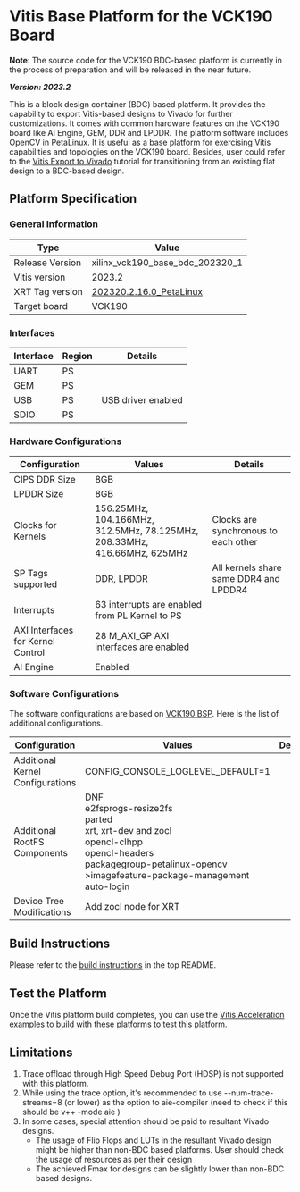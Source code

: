 # Vitis Base Platform for the VCK190 Board

**Note**: The source code for the VCK190 BDC-based platform is currently in the process of preparation and will be released in the near future.

***Version: 2023.2***

This is a block design container (BDC) based platform. It provides the capability to export Vitis-based designs to Vivado for further customizations. It comes with common hardware features on the VCK190 board like AI Engine, GEM, DDR and LPDDR. The platform software includes OpenCV in PetaLinux. It is useful as a base platform for exercising Vitis capabilities and topologies on the VCK190 board. Besides, user could refer to the [Vitis Export to Vivado](https://github.com/Xilinx/Vitis-Tutorials/tree/2023.2/Vitis_Platform_Creation/Feature_Tutorials/03_Vitis_Export_To_Vivado) tutorial for transitioning from an existing flat design to a BDC-based design.

## Platform Specification

### General Information

| Type              | Value                       |
| ----------------- | --------------------------- |
| Release Version   | xilinx_vck190_base_bdc_202320_1 |
| Vitis version     | 2023.2                      |
| XRT Tag version   | [202320.2.16.0_PetaLinux](https://github.com/Xilinx/XRT/releases/tag/202320.2.16.0_PetaLinux)              |
| Target board      | VCK190                      |

### Interfaces

| Interface | Region | Details            |
| --------- | ------ | ------------------ |
| UART      | PS     |                    |
| GEM       | PS     |                    |
| USB       | PS     | USB driver enabled |
| SDIO      | PS     |                    |

### Hardware Configurations

| Configuration                 | Values                                                | Details                             |
| ----------------------------- | ----------------------------------------------------- | ------------------------------------|
| CIPS DDR Size                 | 8GB                                                   |                                     |
| LPDDR Size                    |  8GB                                                  |                                     |
| Clocks for Kernels            | 156.25MHz, 104.166MHz, 312.5MHz, 78.125MHz, 208.33MHz, 416.66MHz, 625MHz | Clocks are synchronous to each other|
| SP Tags supported             | DDR, LPDDR                                            | All kernels share same DDR4 and LPDDR4 |
| Interrupts                    | 63 interrupts are enabled from PL Kernel to PS        |                                     |
| AXI Interfaces for Kernel Control | 28 M_AXI_GP AXI interfaces are enabled            |                                     |
| AI Engine                     | Enabled                                               |                                     |

### Software Configurations

The software configurations are based on [VCK190 BSP](https://www.author.xilinx.com/member/vck190-ea.html#tools). Here is the list of additional configurations.

| Configuration                    | Values                                                       | Details |
| -------------------------------- | ------------------------------------------------------------ | ------- |
| Additional Kernel Configurations | CONFIG_CONSOLE_LOGLEVEL_DEFAULT=1                            |         |
| Additional RootFS Components     | DNF<br />e2fsprogs-resize2fs<br />parted<br />xrt, xrt-dev and zocl<br />opencl-clhpp<br />opencl-headers<br />packagegroup-petalinux-opencv<br />>imagefeature-package-management<br />auto-login |         |
| Device Tree Modifications        | Add zocl node for XRT                                       |         |

## Build Instructions

Please refer to the [build instructions](../../README.md#build-instructions) in the top README.

## Test the Platform
Once the Vitis platform build completes, you can use the [Vitis Acceleration examples](https://github.com/Xilinx/Vitis_Accel_Examples) to build with these platforms to test this platform.
  

## Limitations
1. Trace offload through High Speed Debug Port (HDSP) is not supported with this platform. 
2. While using the trace option, it's recommended to use --num-trace-streams=8 (or lower) as the option to aie-compiler (need to check if this should be v++ -mode aie )
3. In some cases, special attention should be paid to resultant Vivado designs.
    - The usage of Flip Flops and LUTs in the resultant Vivado design might be higher than non-BDC based platforms. User should check the usage of resources as per their design
    - The achieved Fmax for designs can be slightly lower than non-BDC based designs.